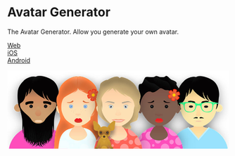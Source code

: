Avatar Generator
==========
The Avatar Generator. Allow you generate your own avatar.

[app-link]: <http://avatar-generator.appspot.com>
[ios-link]: <https://itunes.apple.com/ru/app/the-avatar-generator/id1106058850?mt=8>
[ard-link]: <https://play.google.com/store/apps/details?id=com.webmotoric.avatar_generator>

[Web][app-link]  
[iOS][ios-link]  
[Android][ard-link]  

![](https://github.com/oleksiy-nesterov/Avatar-Generator/raw/master/www/cover.jpg)